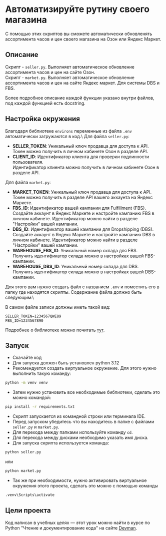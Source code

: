 
# Автоматизируйте рутину своего магазина

С помощью этих скриптов вы сможете автоматически обновленять ассортимента часов и цен своего магазина на Озон или Яндекс Маркет.
## Описание
Cкрипт - `seller.py`. 
Выполняет автоматическое обновление ассортимента часов и цен на сайте Озон.\
Cкрипт - `market.py`. 
Выполняет автоматическое обновление ассортимента часов и цен на сайте Яндекс маркет. Для системы DBS и FBS.

Более подробное описание каждой функции указано внутри файлов, под каждой функцией есть docstring.
## Настройка окружения
Благодаря библиотеке `environs` переменные из файла `.env` автоматически загружаются в код.\ 
Для файла `seller.py`:
- **SELLER_TOKEN**: Уникальный ключ продавца для доступа к API.\
Токен можно получить в личном кабинете Озон в разделе API. 
- **CLIENT_ID**: Идентификатор клиента для проверки подлинности пользователя.\
Идентификатор клиента можно получить в личном кабинете Озон в разделе API. 

Для файла `market.py`:
- **MARKET_TOKEN**: Уникальный ключ продавца для доступа к API.\
Токен можно получить в разделе API вашего аккаунта на Яндекс Маркете.
- **FBS_ID**: Идентификатор вашей кампании для Fulfillment (FBS).\
Создайте аккаунт в Яндекс Маркете и настройте кампанию FBS в личном кабинете. Идентификатор можно найти в разделе "Настройки" вашей кампании.  
- **DBS_ID**: Идентификатор вашей кампании для Dropshipping (DBS).\
Создайте аккаунт в Яндекс Маркете и настройте кампанию DBS в личном кабинете. Идентификатор можно найти в разделе "Настройки" вашей кампании.
- **WAREHOUSE_FBS_ID**: Уникальный номер склада для FBS.\
Получить идентификатор склада можно в настройках вашей FBS-кампании. 
- **WAREHOUSE_DBS_ID**: Уникальный номер склада для DBS.\
Получить идентификатор склада можно в настройках вашей DBS-кампании. 

Для этого вам нужно создать файл с названием `.env` и поместить его в папку где находятся скрипты. Содержание файла должно быть следующим:\

В самом файле записи должны иметь такой вид: 
```
SELLER_TOKEN=1234567QWE89
FBS_ID=1234567890
```
Подробнее о библиотеке можно почитать [тут](https://pypi.org/project/environs/).

## Запуск

- Скачайте код
- Для запуска должен быть установлен python 3.12
- Рекомендуется создать виртуальное окружение. Для этого нужно выполнить такую команду: 
```bash
python -m venv venv
```
- Затем нужно установить все необходимые библиотеки, сделать это можно
командой: 
```bash
pip install -r requirements.txt
```
- Скрипт запускается из командной строки или терминала IDE. 
- Перед запуском убедитесь что вы находитесь в папке с файлами `seller.py` и `market.py`. 
- Для перехода между папками используйте команду `cd`. 
- Для перехода между дисками необходимо указать имя диска. 
- Для запуска скрипта используется команда: 
```bash
python seller.py
```
или 
```bash
python market.py
```
- Так же при необходимости, нужно активировать виртуальное окружения этого проекта, 
сделать это можно с помощью команды 
```bash
.venv\Scripts\activate
```

## Цели проекта

Код написан в учебных целях — этот урок можно найти в курсе по Python "Чтение и документирование кода" на сайте [Devman](https://dvmn.org).
